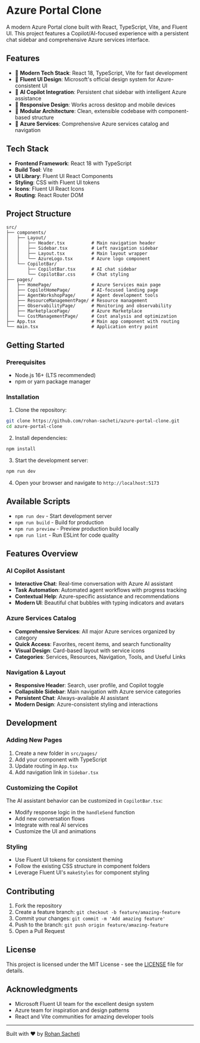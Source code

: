 # Azure Portal Clone

A modern Azure Portal clone built with React, TypeScript, Vite, and Fluent UI. This project features a Copilot/AI-focused experience with a persistent chat sidebar and comprehensive Azure services interface.

## Features

- 🚀 **Modern Tech Stack**: React 18, TypeScript, Vite for fast development
- 🎨 **Fluent UI Design**: Microsoft's official design system for Azure-consistent UI
- 🤖 **AI Copilot Integration**: Persistent chat sidebar with intelligent Azure assistance
- 📱 **Responsive Design**: Works across desktop and mobile devices
- 🧩 **Modular Architecture**: Clean, extensible codebase with component-based structure
- 🔧 **Azure Services**: Comprehensive Azure services catalog and navigation

## Tech Stack

- **Frontend Framework**: React 18 with TypeScript
- **Build Tool**: Vite
- **UI Library**: Fluent UI React Components
- **Styling**: CSS with Fluent UI tokens
- **Icons**: Fluent UI React Icons
- **Routing**: React Router DOM

## Project Structure

```
src/
├── components/
│   ├── Layout/
│   │   ├── Header.tsx          # Main navigation header
│   │   ├── Sidebar.tsx         # Left navigation sidebar
│   │   ├── Layout.tsx          # Main layout wrapper
│   │   └── AzureLogo.tsx       # Azure logo component
│   └── CopilotBar/
│       ├── CopilotBar.tsx      # AI chat sidebar
│       └── CopilotBar.css      # Chat styling
├── pages/
│   ├── HomePage/               # Azure Services main page
│   ├── CopilotHomePage/        # AI-focused landing page
│   ├── AgentWorkshopPage/      # Agent development tools
│   ├── ResourceManagementPage/ # Resource management
│   ├── ObservabilityPage/      # Monitoring and observability
│   ├── MarketplacePage/        # Azure Marketplace
│   └── CostManagementPage/     # Cost analysis and optimization
├── App.tsx                     # Main app component with routing
└── main.tsx                    # Application entry point
```

## Getting Started

### Prerequisites

- Node.js 16+ (LTS recommended)
- npm or yarn package manager

### Installation

1. Clone the repository:
```bash
git clone https://github.com/rohan-sacheti/azure-portal-clone.git
cd azure-portal-clone
```

2. Install dependencies:
```bash
npm install
```

3. Start the development server:
```bash
npm run dev
```

4. Open your browser and navigate to `http://localhost:5173`

## Available Scripts

- `npm run dev` - Start development server
- `npm run build` - Build for production
- `npm run preview` - Preview production build locally
- `npm run lint` - Run ESLint for code quality

## Features Overview

### AI Copilot Assistant
- **Interactive Chat**: Real-time conversation with Azure AI assistant
- **Task Automation**: Automated agent workflows with progress tracking
- **Contextual Help**: Azure-specific assistance and recommendations
- **Modern UI**: Beautiful chat bubbles with typing indicators and avatars

### Azure Services Catalog
- **Comprehensive Services**: All major Azure services organized by category
- **Quick Access**: Favorites, recent items, and search functionality
- **Visual Design**: Card-based layout with service icons
- **Categories**: Services, Resources, Navigation, Tools, and Useful Links

### Navigation & Layout
- **Responsive Header**: Search, user profile, and Copilot toggle
- **Collapsible Sidebar**: Main navigation with Azure service categories
- **Persistent Chat**: Always-available AI assistant
- **Modern Design**: Azure-consistent styling and interactions

## Development

### Adding New Pages
1. Create a new folder in `src/pages/`
2. Add your component with TypeScript
3. Update routing in `App.tsx`
4. Add navigation link in `Sidebar.tsx`

### Customizing the Copilot
The AI assistant behavior can be customized in `CopilotBar.tsx`:
- Modify response logic in the `handleSend` function
- Add new conversation flows
- Integrate with real AI services
- Customize the UI and animations

### Styling
- Use Fluent UI tokens for consistent theming
- Follow the existing CSS structure in component folders
- Leverage Fluent UI's `makeStyles` for component styling

## Contributing

1. Fork the repository
2. Create a feature branch: `git checkout -b feature/amazing-feature`
3. Commit your changes: `git commit -m 'Add amazing feature'`
4. Push to the branch: `git push origin feature/amazing-feature`
5. Open a Pull Request

## License

This project is licensed under the MIT License - see the [LICENSE](LICENSE) file for details.

## Acknowledgments

- Microsoft Fluent UI team for the excellent design system
- Azure team for inspiration and design patterns
- React and Vite communities for amazing developer tools

---

Built with ❤️ by [Rohan Sacheti](https://github.com/rohan-sacheti)
